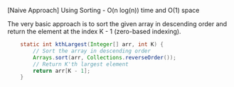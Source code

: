<p>[Naive Approach] Using Sorting - O(n log(n)) time and O(1) space
  
The very basic approach is to sort the given array in descending order and return the element at the index K - 1 (zero-based indexing).</p>

```java
    static int kthLargest(Integer[] arr, int K) {
        // Sort the array in descending order
        Arrays.sort(arr, Collections.reverseOrder());
        // Return K'th largest element
        return arr[K - 1];
    }
